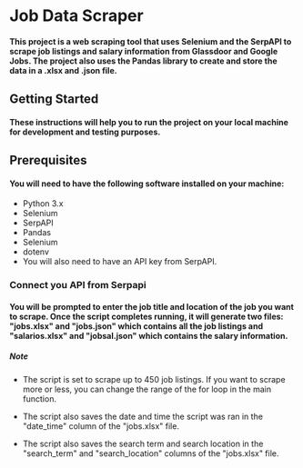 # Job Data Scraper
#### This project is a web scraping tool that uses Selenium and the SerpAPI to scrape job listings and salary information from Glassdoor and Google Jobs. The project also uses the Pandas library to create and store the data in a .xlsx and .json file.

## Getting Started
#### These instructions will help you to run the project on your local machine for development and testing purposes.

## Prerequisites
#### You will need to have the following software installed on your machine:

* Python 3.x
* Selenium
* SerpAPI
* Pandas
* Selenium
* dotenv
* You will also need to have an API key from SerpAPI.

### Connect you API from Serpapi
#### You will be prompted to enter the job title and location of the job you want to scrape. Once the script completes running, it will generate two files: "jobs.xlsx" and "jobs.json" which contains all the job listings and "salarios.xlsx" and "jobsal.json" which contains the salary information.

##### Note
* The script is set to scrape up to 450 job listings. If you want to scrape more or less, you can change the range of the for loop in the main function.

* The script also saves the date and time the script was ran in the "date_time" column of the "jobs.xlsx" file.

* The script also saves the search term and search location in the "search_term" and "search_location" columns of the "jobs.xlsx" file.
